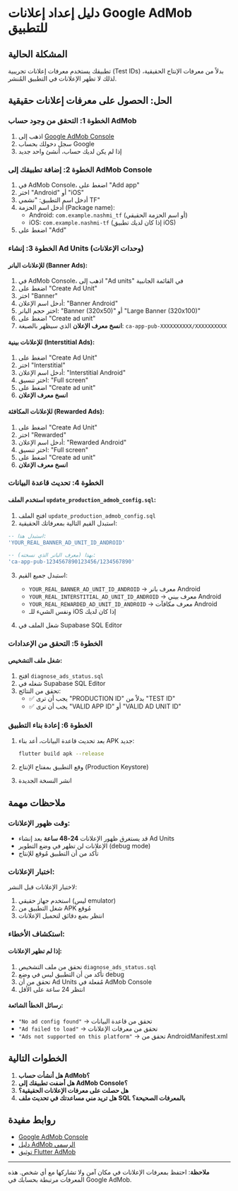 # دليل إعداد إعلانات Google AdMob للتطبيق

## المشكلة الحالية
تطبيقك يستخدم معرفات إعلانات تجريبية (Test IDs) بدلاً من معرفات الإنتاج الحقيقية، لذلك لا تظهر الإعلانات في التطبيق المُنشر.

## الحل: الحصول على معرفات إعلانات حقيقية

### الخطوة 1: التحقق من وجود حساب AdMob
1. اذهب إلى [Google AdMob Console](https://apps.admob.com/)
2. سجل دخولك بحساب Google
3. إذا لم يكن لديك حساب، أنشئ واحد جديد

### الخطوة 2: إضافة تطبيقك إلى AdMob Console
1. في AdMob Console، اضغط على "Add app"
2. اختر "Android" أو "iOS"
3. أدخل اسم التطبيق: "نشمي TF"
4. أدخل اسم الحزمة (Package name):
   - Android: `com.example.nashmi_tf` (أو اسم الحزمة الحقيقي)
   - iOS: `com.example.nashmi-tf` (إذا كان لديك تطبيق iOS)
5. اضغط على "Add"

### الخطوة 3: إنشاء Ad Units (وحدات الإعلانات)

#### للإعلانات البانر (Banner Ads):
1. في AdMob Console، اذهب إلى "Ad units" في القائمة الجانبية
2. اضغط على "Create Ad Unit"
3. اختر "Banner"
4. أدخل اسم الإعلان: "Banner Android"
5. اختر حجم البانر: "Banner (320x50)" أو "Large Banner (320x100)"
6. اضغط على "Create ad unit"
7. **انسخ معرف الإعلان** الذي سيظهر بالصيغة: `ca-app-pub-XXXXXXXXXX/XXXXXXXXXX`

#### للإعلانات بينية (Interstitial Ads):
1. اضغط على "Create Ad Unit"
2. اختر "Interstitial"
3. أدخل اسم الإعلان: "Interstitial Android"
4. اختر تنسيق: "Full screen"
5. اضغط على "Create ad unit"
6. **انسخ معرف الإعلان**

#### للإعلانات المكافئة (Rewarded Ads):
1. اضغط على "Create Ad Unit"
2. اختر "Rewarded"
3. أدخل اسم الإعلان: "Rewarded Android"
4. اختر تنسيق: "Full screen"
5. اضغط على "Create ad unit"
6. **انسخ معرف الإعلان**

### الخطوة 4: تحديث قاعدة البيانات

#### استخدم الملف `update_production_admob_config.sql`:
1. افتح الملف `update_production_admob_config.sql`
2. استبدل القيم التالية بمعرفاتك الحقيقية:

```sql
-- استبدل هذا:
'YOUR_REAL_BANNER_AD_UNIT_ID_ANDROID'

-- بهذا (معرف البانر الذي نسخته):
'ca-app-pub-1234567890123456/1234567890'
```

3. استبدل جميع القيم:
   - `YOUR_REAL_BANNER_AD_UNIT_ID_ANDROID` → معرف بانر Android
   - `YOUR_REAL_INTERSTITIAL_AD_UNIT_ID_ANDROID` → معرف بيني Android
   - `YOUR_REAL_REWARDED_AD_UNIT_ID_ANDROID` → معرف مكافآت Android
   - ونفس الشيء للـ iOS إذا كان لديك

4. شغل الملف في Supabase SQL Editor

### الخطوة 5: التحقق من الإعدادات

#### شغل ملف التشخيص:
1. افتح `diagnose_ads_status.sql`
2. شغله في Supabase SQL Editor
3. تحقق من النتائج:
   - ✅ يجب أن ترى "PRODUCTION ID" بدلاً من "TEST ID"
   - ✅ يجب أن ترى "VALID APP ID" أو "VALID AD UNIT ID"

### الخطوة 6: إعادة بناء التطبيق

1. بعد تحديث قاعدة البيانات، أعد بناء APK جديد:
   ```bash
   flutter build apk --release
   ```

2. وقع التطبيق بمفتاح الإنتاج (Production Keystore)

3. انشر النسخة الجديدة

## ملاحظات مهمة

### وقت ظهور الإعلانات:
- قد يستغرق ظهور الإعلانات **24-48 ساعة** بعد إنشاء Ad Units
- الإعلانات لن تظهر في وضع التطوير (debug mode)
- تأكد من أن التطبيق مُوقع للإنتاج

### اختبار الإعلانات:
لاختبار الإعلانات قبل النشر:
1. استخدم جهاز حقيقي (ليس emulator)
2. شغل التطبيق من APK مُوقع
3. انتظر بضع دقائق لتحميل الإعلانات

### استكشاف الأخطاء:

#### إذا لم تظهر الإعلانات:
1. تحقق من ملف التشخيص `diagnose_ads_status.sql`
2. تأكد من أن التطبيق ليس في وضع debug
3. تحقق من أن Ad Units مُفعلة في AdMob Console
4. انتظر 24 ساعة على الأقل

#### رسائل الخطأ الشائعة:
- `"No ad config found"` → تحقق من قاعدة البيانات
- `"Ad failed to load"` → تحقق من معرفات الإعلانات
- `"Ads not supported on this platform"` → تحقق من AndroidManifest.xml

## الخطوات التالية

1. **هل أنشأت حساب AdMob؟**
2. **هل أضفت تطبيقك إلى AdMob Console؟**
3. **هل حصلت على معرفات الإعلانات الحقيقية؟**
4. **هل تريد مني مساعدتك في تحديث ملف SQL بالمعرفات الصحيحة؟**

## روابط مفيدة

- [Google AdMob Console](https://apps.admob.com/)
- [دليل AdMob الرسمي](https://developers.google.com/admob)
- [توثيق Flutter AdMob](https://pub.dev/packages/google_mobile_ads)

---

**ملاحظة**: احتفظ بمعرفات الإعلانات في مكان آمن ولا تشاركها مع أي شخص. هذه المعرفات مرتبطة بحسابك في Google AdMob.
